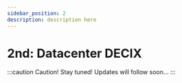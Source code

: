 ```yaml
---
sidebar_position: 2
description: description here
---
```


# 2nd: Datacenter DECIX

:::caution Caution!
Stay tuned! Updates will follow soon...
:::
